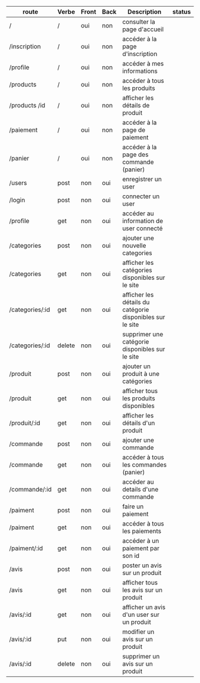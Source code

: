 | route           | Verbe  | Front | Back | Description                                               | status |
| --------------- | ------ | ----- | ---- | --------------------------------------------------------- | ------ |
| /               | /      | oui   | non  | consulter la page d'accueil                               |        |
| /inscription    | /      | oui   | non  | accéder à la page d'inscription                           |        |
| /profile        | /      | oui   | non  | accéder à mes informations                                |        |
| /products       | /      | oui   | non  | accéder à tous les produits                               |
| /products /id   | /      | oui   | non  | afficher les détails de produit                           |
| /paiement       | /      | oui   | non  | accéder à la page de paiement                             |
| /panier         | /      | oui   | non  | accéder à la page des commande (panier)                   |
| /users          | post   | non   | oui  | enregistrer un user                                       |        |
| /login          | post   | non   | oui  | connecter un user                                         |        |
| /profile        | get    | non   | oui  | accéder au information de user connecté                   |        |
| /categories     | post   | non   | oui  | ajouter une nouvelle categories                           |        |
| /categories     | get    | non   | oui  | afficher les catégories disponibles sur le site           |        |
| /categories/:id | get    | non   | oui  | afficher les détails du catégorie disponibles sur le site |        |
| /categories/:id | delete | non   | oui  | supprimer une catégorie disponibles sur le site           |        |
| /produit        | post   | non   | oui  | ajouter un produit à une catégories                       |        |
| /produit        | get    | non   | oui  | afficher tous les produits disponibles                    |        |
| /produit/:id    | get    | non   | oui  | afficher les détails d'un produit                         |        |
| /commande       | post   | non   | oui  | ajouter une commande                                      |        |
| /commande       | get    | non   | oui  | accéder à tous les commandes (panier)                     |        |
| /commande/:id   | get    | non   | oui  | accéder au details d'une commande                         |        |
| /paiment        | post   | non   | oui  | faire un paiement                                         |        |
| /paiment        | get    | non   | oui  | accéder à tous les paiements                              |        |
| /paiment/:id    | get    | non   | oui  | accéder à un paiement par son id                          |        |
| /avis           | post   | non   | oui  | poster un avis sur un produit                             |        |
| /avis           | get    | non   | oui  | afficher tous les avis sur un produit                     |        |
| /avis/:id       | get    | non   | oui  | afficher un avis d'un user sur un produit                 |        |
| /avis/:id       | put    | non   | oui  | modifier un avis sur un produit                           |        |
| /avis/:id       | delete | non   | oui  | supprimer un avis sur un produit                          |        |
